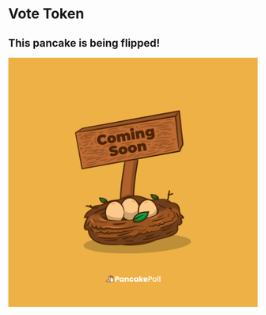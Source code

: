 # Vote Token

## This pancake is being flipped!

![](<../.gitbook/assets/PANCAKEPOLL-COMING-SOON (2).png>)
